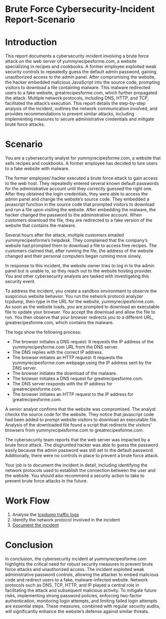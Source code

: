 # Brute Force Cybersecurity-Incident Report-Scenario

# Introduction

This report documents a cybersecurity incident involving a brute force attack on the web server of yummyrecipesforme.com, a website specializing in recipes and cookbooks. A former employee exploited weak security controls to repeatedly guess the default admin password, gaining unauthorized access to the admin panel. After compromising the website, the hacker embedded malicious JavaScript into the source code, prompting visitors to download a file containing malware. This malware redirected users to a fake website, greatrecipesforme.com, which further propagated the attack. Multiple network protocols, including DNS, HTTP, and TCP, facilitated the attack’s execution. This report details the step-by-step analysis of the incident, outlines the network communication involved, and provides recommendations to prevent similar attacks, including implementing measures to secure administrative credentials and mitigate brute force attacks.

# Scenario

You are a cybersecurity analyst for yummyrecipesforme.com, a website that sells recipes and cookbooks. A former employee has decided to lure users to a fake website with malware. 

The former employee/ hacker executed a brute force attack to gain access to the web host. They repeatedly entered several known default passwords for the administrative account until they correctly guessed the right one. After they obtained the login credentials, they were able to access the admin panel and change the website’s source code. They embedded a javascript function in the source code that prompted visitors to download and run a file upon visiting the website. After embedding the malware, the hacker changed the password to the administrative account. When customers download the file, they are redirected to a fake version of the website that contains the malware. 

Several hours after the attack, multiple customers emailed yummyrecipesforme’s helpdesk. They complained that the company’s website had prompted them to download a file to access free recipes. The customers claimed that, after running the file, the address of the website changed and their personal computers began running more slowly. 

In response to this incident, the website owner tries to log in to the admin panel but is unable to, so they reach out to the website hosting provider. You and other cybersecurity analysts are tasked with investigating this security event.

To address the incident, you create a sandbox environment to observe the suspicious website behavior. You run the network protocol analyzer tcpdump, then type in the URL for the website, yummyrecipesforme.com. As soon as the website loads, you are prompted to download an executable file to update your browser. You accept the download and allow the file to run. You then observe that your browser redirects you to a different URL, greatrecipesforme.com, which contains the malware.  

The logs show the following process:
  - The browser initiates a DNS request: It requests the IP address of the yummyrecipesforme.com URL from the DNS server.
  - The DNS replies with the correct IP address. 
  - The browser initiates an HTTP request: It requests the yummyrecipesforme.com webpage using the IP address sent by the DNS server.
  - The browser initiates the download of the malware.
  - The browser initiates a DNS request for greatrecipesforme.com.
  - The DNS server responds with the IP address for greatrecipesforme.com.
  - The browser initiates an HTTP request to the IP address for greatrecipesforme.com.

A senior analyst confirms that the website was compromised. The analyst checks the source code for the website. They notice that javascript code had been added to prompt website visitors to download an executable file. Analysis of the downloaded file found a script that redirects the visitors’ browsers from yummyrecipesforme.com to greatrecipesforme.com. 

The cybersecurity team reports that the web server was impacted by a brute force attack. The disgruntled hacker was able to guess the password easily because the admin password was still set to the default password. Additionally, there were no controls in place to prevent a brute force attack. 

Your job is to document the incident in detail, including identifying the network protocols used to establish the connection between the user and the website.  You should also recommend a security action to take to prevent brute force attacks in the future.

# Work Flow

1. Analyse the [tcpdump traffic logs](https://github.com/SMUGLER79/Brute-force-Cybersecurity-Incident-Report-Scenario/blob/main/tcpdump%20traffic%20log.pdf)
2. Identify the network protocol involved in the incident
3. [Document the incident](https://github.com/SMUGLER79/Brute-force-Cybersecurity-Incident-Report-Scenario/blob/main/Brute%20Force%20Security%20incident%20report.pdf)

# Conclusion

In conclusion, the cybersecurity incident at yummyrecipesforme.com highlights the critical need for robust security measures to prevent brute force attacks and unauthorized access. The incident exploited weak administrative password controls, allowing the attacker to embed malicious code and redirect users to a fake, malware-infected website. Network protocols such as DNS, TCP, HTTP, and IP played a central role in facilitating the attack and subsequent malicious activity. To mitigate future risks, implementing strong password policies, enforcing two-factor authentication, monitoring login attempts, and limiting failed login attempts are essential steps. These measures, combined with regular security audits, will significantly enhance the website’s defense against similar threats.
